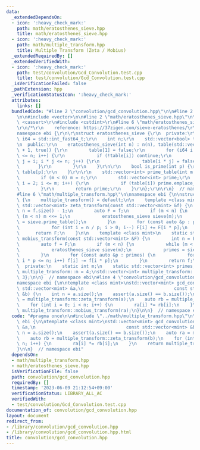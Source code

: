 ```yaml
---
data:
  _extendedDependsOn:
  - icon: ':heavy_check_mark:'
    path: math/eratosthenes_sieve.hpp
    title: math/eratosthenes_sieve.hpp
  - icon: ':heavy_check_mark:'
    path: math/multiple_transform.hpp
    title: Multiple Transform (Zeta / Mobius)
  _extendedRequiredBy: []
  _extendedVerifiedWith:
  - icon: ':heavy_check_mark:'
    path: test/convolution/Gcd_Convolution.test.cpp
    title: test/convolution/Gcd_Convolution.test.cpp
  _isVerificationFailed: false
  _pathExtension: hpp
  _verificationStatusIcon: ':heavy_check_mark:'
  attributes:
    links: []
  bundledCode: "#line 2 \"convolution/gcd_convolution.hpp\"\n\n#line 2 \"math/multiple_transform.hpp\"\
    \n\n#include <vector>\n\n#line 2 \"math/eratosthenes_sieve.hpp\"\n\r\n#include\
    \ <cassert>\r\n#include <cstdint>\r\n#line 6 \"math/eratosthenes_sieve.hpp\"\n\
    \r\n/*\r\n    reference: https://37zigen.com/sieve-eratosthenes/\r\n*/\r\n\r\n\
    namespace ebi {\r\n\r\nstruct eratosthenes_sieve {\r\n  private:\r\n    using\
    \ i64 = std::int_fast64_t;\r\n    int n;\r\n    std::vector<bool> table;\r\n\r\
    \n  public:\r\n    eratosthenes_sieve(int n) : n(n), table(std::vector<bool>(n\
    \ + 1, true)) {\r\n        table[1] = false;\r\n        for (i64 i = 2; i * i\
    \ <= n; i++) {\r\n            if (!table[i]) continue;\r\n            for (i64\
    \ j = i; i * j <= n; j++) {\r\n                table[i * j] = false;\r\n     \
    \       }\r\n        }\r\n    }\r\n\r\n    bool is_prime(int p) {\r\n        return\
    \ table[p];\r\n    }\r\n\r\n    std::vector<int> prime_table(int m = -1) {\r\n\
    \        if (m < 0) m = n;\r\n        std::vector<int> prime;\r\n        for (int\
    \ i = 2; i <= m; i++) {\r\n            if (table[i]) prime.emplace_back(i);\r\n\
    \        }\r\n        return prime;\r\n    }\r\n};\r\n\r\n}  // namespace ebi\n\
    #line 6 \"math/multiple_transform.hpp\"\n\nnamespace ebi {\n\nstruct multiple_transform\
    \ {\n    multiple_transform() = default;\n\n    template <class mint>\n    static\
    \ std::vector<mint> zeta_transform(const std::vector<mint> &f) {\n        int\
    \ n = f.size() - 1;\n        auto F = f;\n        if (m < n) {\n            while\
    \ (m < n) m <<= 1;\n            eratosthenes_sieve sieve(m);\n            primes\
    \ = sieve.prime_table();\n        }\n        for (const auto &p : primes) {\n\
    \            for (int i = n / p; i > 0; i--) F[i] += F[i * p];\n        }\n  \
    \      return F;\n    }\n\n    template <class mint>\n    static std::vector<mint>\
    \ mobius_transform(const std::vector<mint> &F) {\n        int n = F.size() - 1;\n\
    \        auto f = F;\n        if (m < n) {\n            while (m < n) m <<= 1;\n\
    \            eratosthenes_sieve sieve(m);\n            primes = sieve.prime_table();\n\
    \        }\n        for (const auto &p : primes) {\n            for (int i = 1;\
    \ i * p <= n; i++) f[i] -= f[i * p];\n        }\n        return f;\n    }\n\n\
    \  private:\n    static int m;\n    static std::vector<int> primes;\n};\n\nint\
    \ multiple_transform::m = 4;\nstd::vector<int> multiple_transform::primes = {2,\
    \ 3};\n\n}  // namespace ebi\n#line 4 \"convolution/gcd_convolution.hpp\"\n\n\
    namespace ebi {\n\ntemplate <class mint>\nstd::vector<mint> gcd_convolution(const\
    \ std::vector<mint> &a,\n                                  const std::vector<mint>\
    \ &b) {\n    int n = a.size();\n    assert(a.size() == b.size());\n    auto ra\
    \ = multiple_transform::zeta_transform(a);\n    auto rb = multiple_transform::zeta_transform(b);\n\
    \    for (int i = 0; i < n; i++) {\n        ra[i] *= rb[i];\n    }\n    return\
    \ multiple_transform::mobius_transform(ra);\n}\n\n}  // namespace ebi\n"
  code: "#pragma once\n\n#include \"../math/multiple_transform.hpp\"\n\nnamespace\
    \ ebi {\n\ntemplate <class mint>\nstd::vector<mint> gcd_convolution(const std::vector<mint>\
    \ &a,\n                                  const std::vector<mint> &b) {\n    int\
    \ n = a.size();\n    assert(a.size() == b.size());\n    auto ra = multiple_transform::zeta_transform(a);\n\
    \    auto rb = multiple_transform::zeta_transform(b);\n    for (int i = 0; i <\
    \ n; i++) {\n        ra[i] *= rb[i];\n    }\n    return multiple_transform::mobius_transform(ra);\n\
    }\n\n}  // namespace ebi"
  dependsOn:
  - math/multiple_transform.hpp
  - math/eratosthenes_sieve.hpp
  isVerificationFile: false
  path: convolution/gcd_convolution.hpp
  requiredBy: []
  timestamp: '2023-06-09 21:12:54+09:00'
  verificationStatus: LIBRARY_ALL_AC
  verifiedWith:
  - test/convolution/Gcd_Convolution.test.cpp
documentation_of: convolution/gcd_convolution.hpp
layout: document
redirect_from:
- /library/convolution/gcd_convolution.hpp
- /library/convolution/gcd_convolution.hpp.html
title: convolution/gcd_convolution.hpp
---
```

